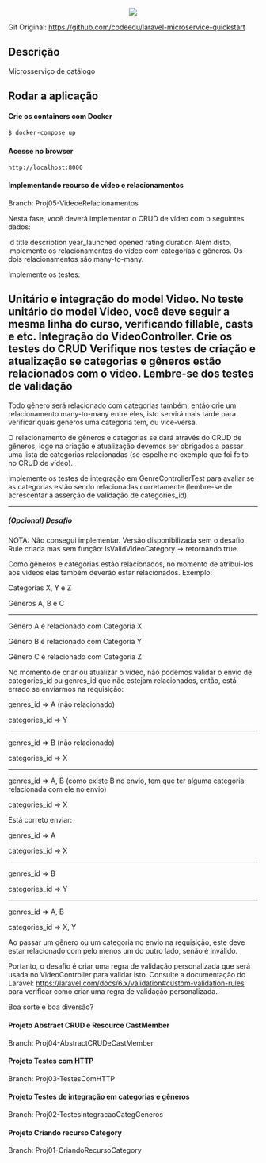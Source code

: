 <p align="center">
  <a href="http://nestjs.com/" target="blank"><img src="http://maratona.fullcycle.com.br/public/img/logo-maratona.png"/></a>
</p>

<p>Git Original: <a href="https://github.com/codeedu/laravel-microservice-quickstart" target="blank">https://github.com/codeedu/laravel-microservice-quickstart</a></p>

## Descrição

Microsserviço de catálogo

## Rodar a aplicação

#### Crie os containers com Docker

```bash
$ docker-compose up
```

#### Acesse no browser

```
http://localhost:8000
```


#### Implementando recurso de vídeo e relacionamentos
Branch: Proj05-VideoeRelacionamentos

Nesta fase, você deverá implementar o CRUD de vídeo com o seguintes dados:

id
title
description
year_launched
opened
rating
duration
Além disto, implemente os relacionamentos do vídeo com categorias e gêneros. Os dois relacionamentos são many-to-many.

Implemente os testes:

Unitário e integração do model Video.
No teste unitário do model Video, você deve seguir a mesma linha do curso, verificando fillable, casts e etc.
Integração do VideoController.
Crie os testes do CRUD
Verifique nos testes de criação e atualização se categorias e gêneros estão relacionados com o video.
Lembre-se dos testes de validação
-------------------------------------------------------------------------------------------------------------------------------------------------------------------------

Todo gênero será relacionado com categorias também, então crie um relacionamento many-to-many entre eles, isto servirá mais tarde para verificar quais gêneros uma categoria tem, ou vice-versa.

O relacionamento de gêneros e categorias se dará através do CRUD de gêneros, logo na criação e atualização devemos ser obrigados a passar uma lista de categorias relacionadas (se espelhe no exemplo que foi feito no CRUD de vídeo).

Implemente os testes de integração em GenreControllerTest para avaliar se as categorias estão sendo relacionadas corretamente (lembre-se de acrescentar a asserção de validação de categories_id).

----------------------------------------------------------------------------------------------------------------------------------------------------------------------------

##### (Opcional) Desafio
NOTA: Não consegui implementar. Versão disponibilizada sem o desafio.
Rule criada mas sem função: IsValidVideoCategory -> retornando true.

Como gêneros e categorias estão relacionados, no momento de atribui-los aos videos elas também deverão estar relacionados. Exemplo:

Categorias X, Y e Z

Gêneros A, B e C

------------------------------

Gênero A é relacionado com Categoria X

Gênero B é relacionado com Categoria Y

Gênero C é relacionado com Categoria Z

No momento de criar ou atualizar o vídeo, não podemos validar o envio de categories_id ou genres_id que não estejam relacionados, então, está errado se enviarmos na requisição:

genres_id => A (não relacionado)

categories_id => Y

-------------------------

genres_id => B (não relacionado)

categories_id => X

-------------------------

genres_id => A, B (como existe B no envio, tem que ter alguma categoria relacionada com ele no envio)

categories_id => X

 

Está correto enviar:

genres_id => A

categories_id => X

-------------------------

genres_id => B

categories_id => Y

-------------------------

genres_id => A, B

categories_id => X, Y 

Ao passar um gênero ou um categoria no envio na requisição, este deve estar relacionado com pelo menos um do outro lado, senão é inválido.

Portanto, o desafio é criar uma regra de validação personalizada que será usada no VideoController para validar isto. Consulte a documentação do Laravel: https://laravel.com/docs/6.x/validation#custom-validation-rules para verificar como criar uma regra de validação personalizada.

Boa sorte e boa diversão?

#### Projeto Abstract CRUD e Resource CastMember
Branch: Proj04-AbstractCRUDeCastMember

#### Projeto Testes com HTTP
Branch: Proj03-TestesComHTTP

#### Projeto Testes de integração em categorias e gêneros
Branch: Proj02-TestesIntegracaoCategGeneros

#### Projeto Criando recurso Category
Branch: Proj01-CriandoRecursoCategory
